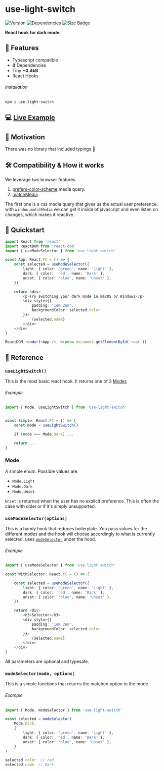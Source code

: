 # use-light-switch

![Version](https://badgen.net/npm/v/use-light-switch)
![Dependencies](https://badgen.net/david/dep/cupcakearmy/use-light-switch)
![Size Badge](https://badgen.net/bundlephobia/minzip/use-light-switch)

**React hook for dark mode.**

## 🌈 Features

- Typescript compatible
- **0** Dependencies
- Tiny **~0.4kB**
- React Hooks

###### Installation

```
npm i use-light-switch
```

## 💻 [Live Example](https://codesandbox.io/s/simple-wbpgp)

## 🤔 Motivation

There was no library that included typings 🤕

## 🛠 Compatibility & How it works

We leverage two browser features.

1. [prefers-color-scheme](https://caniuse.com/#feat=prefers-color-scheme) media query.
2. [matchMedia](https://caniuse.com/#feat=matchmedia)

The first one is a css media query that gives us the actual user preference. with `window.matchMedia` we can get it inside of javascript and even listen on changes, which makes it reactive.

## 🚀 Quickstart

```typescript
import React from 'react'
import ReactDOM from 'react-dom'
import { useModeSelector } from 'use-light-switch'

const App: React.FC = () => {
    const selected = useModeSelector({
        light: { color: 'green', name: 'Light' },
        dark: { color: 'red', name: 'Dark' },
        unset: { color: 'blue', name: 'Unset' },
    })

    return <div>
        <p>Try switching your dark mode in macOS or Windows</p>
        <div style={{
            padding: '1em 2em',
            backgroundColor: selected.color
        }}>
            {selected.name}
        </div>
    </div>
}

ReactDOM.render(<App />, window.document.getElementById('root'))
```

## 📒 Reference

### `useLightSwitch()`

This is the most basic react hook. It returns one of 3 [Modes](#mode)

###### Example

```typescript
import { Mode, useLightSwitch } from 'use-light-switch'


const Simple: React.FC = () => {
    const mode = useLightSwitch()

    if (mode === Mode.Dark) ...

    return ...
}
```


### Mode

A simple enum. Possible values are:

- `Mode.Light`
- `Mode.Dark`
- `Mode.Unset`

`Unset` is returned when the user has no explicit preference. This is often the case with older or if it's simply unsupported.

### `useModeSelector(options)`

This is a handy hook that reduces boilerplate. You pass values for the different modes and the hook will choose accordingly to what is currently selected. uses [`modeSelector`](#modeselectormode-options) under the hood.

###### Example

```typescript
import { useModeSelector } from 'use-light-switch'

const WithSelector: React.FC = () => {

    const selected = useModeSelector({
        light: { color: 'green', name: 'Light' },
        dark: { color: 'red', name: 'Dark' },
        unset: { color: 'blue', name: 'Unset' },
    })

    return <div>
        <h3>Selector</h3>
        <div style={{
            padding: '1em 2em',
            backgroundColor: selected.color
        }}>
            {selected.name}
        </div>
    </div>
}
```

All parameters are optional and typesafe.

### `modeSelector(mode, options)`

This is a simple functions that returns the matched option to the mode.

###### Example

```typescript
import { Mode, modeSelector } from 'use-light-switch'

const selected = modeSelector(
    Mode.Dark,
    {
        light: { color: 'green', name: 'Light' },
        dark: { color: 'red', name: 'Dark' },
        unset: { color: 'blue', name: 'Unset' },
    }
)

selected.color  // red
selected.name  // Dark
```
